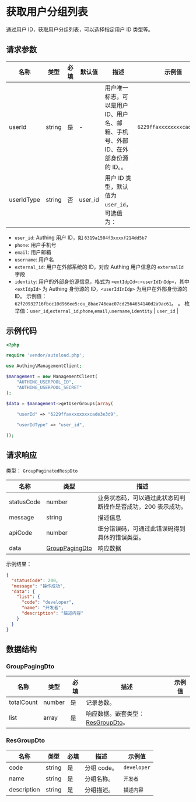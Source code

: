 # 获取用户分组列表

<!--
  警告⚠️：
  不要直接修改该文档，
  https://github.com/Authing/authing-docs-factory
  使用该项目进行生成
-->

<LastUpdated />

通过用户 ID，获取用户分组列表，可以选择指定用户 ID 类型等。

## 请求参数

| 名称 | 类型 | 必填 | 默认值 | 描述 | 示例值 |
| ---- | ---- | ---- | ---- | ---- | ---- |
| userId | string  | 是 | - | 用户唯一标志，可以是用户 ID、用户名、邮箱、手机号、外部 ID、在外部身份源的 ID。。  | `6229ffaxxxxxxxxcade3e3d9` |
| userIdType | string  | 否 | user_id | 用户 ID 类型，默认值为 `user_id`，可选值为：
- `user_id`: Authing 用户 ID，如 `6319a1504f3xxxxf214dd5b7`
- `phone`: 用户手机号
- `email`: 用户邮箱
- `username`: 用户名
- `external_id`: 用户在外部系统的 ID，对应 Authing 用户信息的 `externalId` 字段
- `identity`: 用户的外部身份源信息，格式为 `<extIdpId>:<userIdInIdp>`，其中 `<extIdpId>` 为 Authing 身份源的 ID，`<userIdInIdp>` 为用户在外部身份源的 ID。
示例值：`62f20932716fbcc10d966ee5:ou_8bae746eac07cd2564654140d2a9ac61`。
。 枚举值：`user_id`,`external_id`,`phone`,`email`,`username`,`identity` | `user_id` |


## 示例代码

```php
<?php

require 'vendor/autoload.php';

use Authing\ManagementClient;

$management = new ManagementClient(
    "AUTHING_USERPOOL_ID",
    "AUTHING_USERPOOL_SECRET"
);

$data = $management->getUserGroups(array(
  
    "userId" => "6229ffaxxxxxxxxcade3e3d9",

    "userIdType" => "user_id",

));
```


## 请求响应

类型： `GroupPaginatedRespDto`

| 名称 | 类型 | 描述 |
| ---- | ---- | ---- |
| statusCode | number | 业务状态码，可以通过此状态码判断操作是否成功，200 表示成功。 |
| message | string | 描述信息 |
| apiCode | number | 细分错误码，可通过此错误码得到具体的错误类型。 |
| data | <a href="#GroupPagingDto">GroupPagingDto</a> | 响应数据 |



示例结果：

```json
{
  "statusCode": 200,
  "message": "操作成功",
  "data": {
    "list": {
      "code": "developer",
      "name": "开发者",
      "description": "描述内容"
    }
  }
}
```

## 数据结构


### <a id="GroupPagingDto"></a> GroupPagingDto

| 名称 | 类型 | 必填 | 描述 | 示例值 |
| ---- |  ---- | ---- | ---- | ---- |
| totalCount | number | 是 | 记录总数。  |  |
| list | array | 是 | 响应数据。嵌套类型：<a href="#ResGroupDto">ResGroupDto</a>。  |  |


### <a id="ResGroupDto"></a> ResGroupDto

| 名称 | 类型 | 必填 | 描述 | 示例值 |
| ---- |  ---- | ---- | ---- | ---- |
| code | string | 是 | 分组 code。  |  `developer` |
| name | string | 是 | 分组名称。  |  `开发者` |
| description | string | 是 | 分组描述。  |  `描述内容` |


